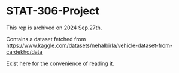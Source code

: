 # STAT-306-Project

This rep is archived on 2024 Sep.27th.

Contains a dataset fetched from https://www.kaggle.com/datasets/nehalbirla/vehicle-dataset-from-cardekho/data

Exist here for the convenience of reading it.

